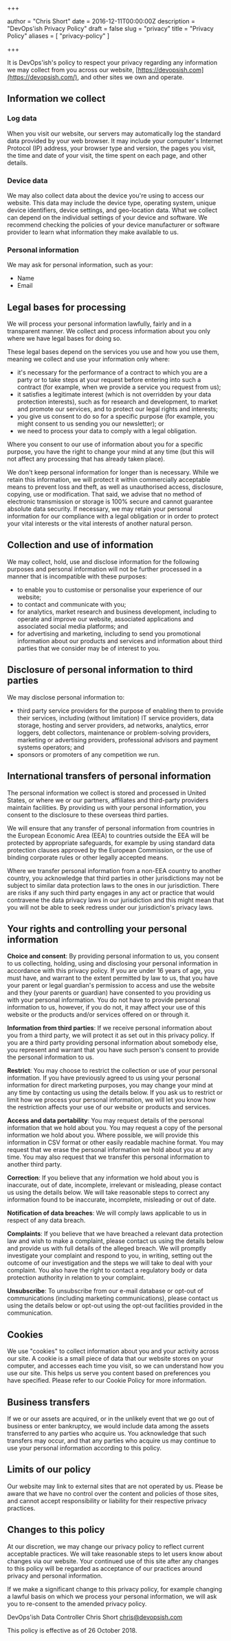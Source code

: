+++

author = "Chris Short"
date = 2016-12-11T00:00:00Z
description = "DevOps'ish Privacy Policy"
draft = false
slug = "privacy"
title = "Privacy Policy"
aliases = [
    "privacy-policy"
]

+++

It is DevOps'ish's policy to respect your privacy regarding any information we may collect from you across our website, [https://devopsish.com](https://devopsish.com/), and other sites we own and operate.

## Information we collect

### Log data

When you visit our website, our servers may automatically log the standard data provided by your web browser. It may include your computer's Internet Protocol (IP) address, your browser type and version, the pages you visit, the time and date of your visit, the time spent on each page, and other details.

### Device data

We may also collect data about the device you're using to access our website. This data may include the device type, operating system, unique device identifiers, device settings, and geo-location data. What we collect can depend on the individual settings of your device and software. We recommend checking the policies of your device manufacturer or software provider to learn what information they make available to us.

### Personal information

We may ask for personal information, such as your:

* Name
* Email

## Legal bases for processing

We will process your personal information lawfully, fairly and in a transparent manner. We collect and process information about you only where we have legal bases for doing so.

These legal bases depend on the services you use and how you use them, meaning we collect and use your information only where:

* it's necessary for the performance of a contract to which you are a party or to take steps at your request before entering into such a contract (for example, when we provide a service you request from us);
* it satisfies a legitimate interest (which is not overridden by your data protection interests), such as for research and development, to market and promote our services, and to protect our legal rights and interests;
* you give us consent to do so for a specific purpose (for example, you might consent to us sending you our newsletter); or
* we need to process your data to comply with a legal obligation.

Where you consent to our use of information about you for a specific purpose, you have the right to change your mind at any time (but this will not affect any processing that has already taken place).

We don't keep personal information for longer than is necessary. While we retain this information, we will protect it within commercially acceptable means to prevent loss and theft, as well as unauthorised access, disclosure, copying, use or modification. That said, we advise that no method of electronic transmission or storage is 100% secure and cannot guarantee absolute data security. If necessary, we may retain your personal information for our compliance with a legal obligation or in order to protect your vital interests or the vital interests of another natural person.

## Collection and use of information

We may collect, hold, use and disclose information for the following purposes and personal information will not be further processed in a manner that is incompatible with these purposes:

* to enable you to customise or personalise your experience of our website;
* to contact and communicate with you;
* for analytics, market research and business development, including to operate and improve our website, associated applications and associated social media platforms; and
* for advertising and marketing, including to send you promotional information about our products and services and information about third parties that we consider may be of interest to you.

## Disclosure of personal information to third parties

We may disclose personal information to:

* third party service providers for the purpose of enabling them to provide their services, including (without limitation) IT service providers, data storage, hosting and server providers, ad networks, analytics, error loggers, debt collectors, maintenance or problem-solving providers, marketing or advertising providers, professional advisors and payment systems operators; and
* sponsors or promoters of any competition we run.

## International transfers of personal information

The personal information we collect is stored and processed in United States, or where we or our partners, affiliates and third-party providers maintain facilities. By providing us with your personal information, you consent to the disclosure to these overseas third parties.

We will ensure that any transfer of personal information from countries in the European Economic Area (EEA) to countries outside the EEA will be protected by appropriate safeguards, for example by using standard data protection clauses approved by the European Commission, or the use of binding corporate rules or other legally accepted means.

Where we transfer personal information from a non-EEA country to another country, you acknowledge that third parties in other jurisdictions may not be subject to similar data protection laws to the ones in our jurisdiction. There are risks if any such third party engages in any act or practice that would contravene the data privacy laws in our jurisdiction and this might mean that you will not be able to seek redress under our jurisdiction's privacy laws.

## Your rights and controlling your personal information

**Choice and consent**: By providing personal information to us, you consent to us collecting, holding, using and disclosing your personal information in accordance with this privacy policy. If you are under 16 years of age, you must have, and warrant to the extent permitted by law to us, that you have your parent or legal guardian's permission to access and use the website and they (your parents or guardian) have consented to you providing us with your personal information. You do not have to provide personal information to us, however, if you do not, it may affect your use of this website or the products and/or services offered on or through it.

**Information from third parties**: If we receive personal information about you from a third party, we will protect it as set out in this privacy policy. If you are a third party providing personal information about somebody else, you represent and warrant that you have such person's consent to provide the personal information to us.

**Restrict**: You may choose to restrict the collection or use of your personal information. If you have previously agreed to us using your personal information for direct marketing purposes, you may change your mind at any time by contacting us using the details below. If you ask us to restrict or limit how we process your personal information, we will let you know how the restriction affects your use of our website or products and services.

**Access and data portability**: You may request details of the personal information that we hold about you. You may request a copy of the personal information we hold about you. Where possible, we will provide this information in CSV format or other easily readable machine format. You may request that we erase the personal information we hold about you at any time. You may also request that we transfer this personal information to another third party.

**Correction**: If you believe that any information we hold about you is inaccurate, out of date, incomplete, irrelevant or misleading, please contact us using the details below. We will take reasonable steps to correct any information found to be inaccurate, incomplete, misleading or out of date.

**Notification of data breaches**: We will comply laws applicable to us in respect of any data breach.

**Complaints**: If you believe that we have breached a relevant data protection law and wish to make a complaint, please contact us using the details below and provide us with full details of the alleged breach. We will promptly investigate your complaint and respond to you, in writing, setting out the outcome of our investigation and the steps we will take to deal with your complaint. You also have the right to contact a regulatory body or data protection authority in relation to your complaint.

**Unsubscribe**: To unsubscribe from our e-mail database or opt-out of communications (including marketing communications), please contact us using the details below or opt-out using the opt-out facilities provided in the communication.

## Cookies

We use "cookies" to collect information about you and your activity across our site. A cookie is a small piece of data that our website stores on your computer, and accesses each time you visit, so we can understand how you use our site. This helps us serve you content based on preferences you have specified. Please refer to our Cookie Policy for more information.

## Business transfers

If we or our assets are acquired, or in the unlikely event that we go out of business or enter bankruptcy, we would include data among the assets transferred to any parties who acquire us. You acknowledge that such transfers may occur, and that any parties who acquire us may continue to use your personal information according to this policy.

## Limits of our policy

Our website may link to external sites that are not operated by us. Please be aware that we have no control over the content and policies of those sites, and cannot accept responsibility or liability for their respective privacy practices.

## Changes to this policy

At our discretion, we may change our privacy policy to reflect current acceptable practices. We will take reasonable steps to let users know about changes via our website. Your continued use of this site after any changes to this policy will be regarded as acceptance of our practices around privacy and personal information.

If we make a significant change to this privacy policy, for example changing a lawful basis on which we process your personal information, we will ask you to re-consent to the amended privacy policy.

DevOps'ish Data Controller
Chris Short
chris@devopsish.com

This policy is effective as of 26 October 2018.